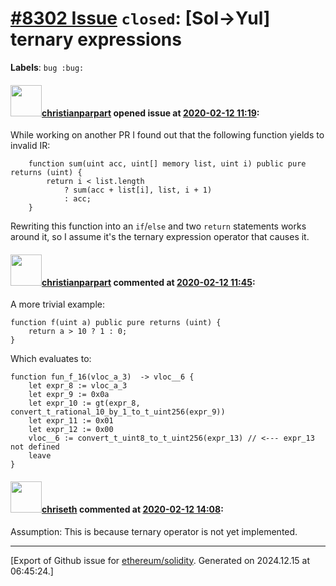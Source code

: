# [\#8302 Issue](https://github.com/ethereum/solidity/issues/8302) `closed`: [Sol->Yul] ternary expressions
**Labels**: `bug :bug:`


#### <img src="https://avatars.githubusercontent.com/u/56763?u=373e0766d5c45bef8c7c7fc5ed48394935772065&v=4" width="50">[christianparpart](https://github.com/christianparpart) opened issue at [2020-02-12 11:19](https://github.com/ethereum/solidity/issues/8302):

While working on another PR I found out that the following function yields to invalid IR:

```solidity
    function sum(uint acc, uint[] memory list, uint i) public pure returns (uint) {
        return i < list.length
            ? sum(acc + list[i], list, i + 1)
            : acc;
    }
```

Rewriting this function into an `if`/`else` and two `return` statements works around it, so I assume it's the ternary expression operator that causes it.


#### <img src="https://avatars.githubusercontent.com/u/56763?u=373e0766d5c45bef8c7c7fc5ed48394935772065&v=4" width="50">[christianparpart](https://github.com/christianparpart) commented at [2020-02-12 11:45](https://github.com/ethereum/solidity/issues/8302#issuecomment-585167989):

A more trivial example:

```solidity
function f(uint a) public pure returns (uint) {
    return a > 10 ? 1 : 0;
}
```

Which evaluates to:

```solidity
function fun_f_16(vloc_a_3)  -> vloc__6 {
    let expr_8 := vloc_a_3
    let expr_9 := 0x0a
    let expr_10 := gt(expr_8, convert_t_rational_10_by_1_to_t_uint256(expr_9))
    let expr_11 := 0x01
    let expr_12 := 0x00
    vloc__6 := convert_t_uint8_to_t_uint256(expr_13) // <--- expr_13 not defined
    leave
}
```

#### <img src="https://avatars.githubusercontent.com/u/9073706?v=4" width="50">[chriseth](https://github.com/chriseth) commented at [2020-02-12 14:08](https://github.com/ethereum/solidity/issues/8302#issuecomment-585221419):

Assumption: This is because ternary operator is not yet implemented.


-------------------------------------------------------------------------------



[Export of Github issue for [ethereum/solidity](https://github.com/ethereum/solidity). Generated on 2024.12.15 at 06:45:24.]

